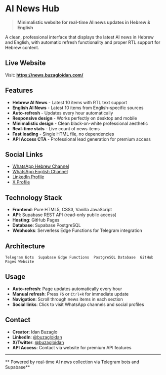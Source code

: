 ﻿#  AI News Hub

> **Minimalistic website for real-time AI news updates in Hebrew & English**

A clean, professional interface that displays the latest AI news in Hebrew and English, with automatic refresh functionality and proper RTL support for Hebrew content.

##  **Live Website**

Visit: **https://news.buzagloidan.com/**

##  **Features**

-  **Hebrew AI News** - Latest 10 items with RTL text support
-  **English AI News** - Latest 10 items from English-specific sources  
-  **Auto-refresh** - Updates every hour automatically
-  **Responsive design** - Works perfectly on desktop and mobile
-  **Minimalistic design** - Clean black-on-white professional aesthetic
-  **Real-time stats** - Live count of news items
-  **Fast loading** - Single HTML file, no dependencies
-  **API Access CTA** - Professional lead generation for premium access

##  **Social Links**

-  [WhatsApp Hebrew Channel](https://www.whatsapp.com/channel/0029Vb9SduO9MF8xSjlfrt24)
-  [WhatsApp English Channel](https://t.co/l6KRQJl3aC)
-  [LinkedIn Profile](https://www.linkedin.com/in/buzagloidan/)
-  [X Profile](https://x.com/buzagloidan)

##  **Technology Stack**

- **Frontend**: Pure HTML5, CSS3, Vanilla JavaScript
- **API**: Supabase REST API (read-only public access)
- **Hosting**: GitHub Pages
- **Database**: Supabase PostgreSQL
- **Webhooks**: Serverless Edge Functions for Telegram integration

##  **Architecture**

```
Telegram Bots  Supabase Edge Functions  PostgreSQL Database  GitHub Pages Website
```

##  **Usage**

- **Auto-refresh**: Page updates automatically every hour
- **Manual refresh**: Press `F5` or `Ctrl+R` for immediate update
- **Navigation**: Scroll through news items in each section
- **Social links**: Click to visit WhatsApp channels and social profiles

##  **Contact**

- **Creator**: Idan Buzaglo
- **LinkedIn**: [@buzagloidan](https://www.linkedin.com/in/buzagloidan/)
- **X/Twitter**: [@buzagloidan](https://x.com/buzagloidan)
- **API Access**: Contact via website for premium API features

---

** Powered by real-time AI news collection via Telegram bots and Supabase**
